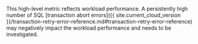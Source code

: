 This high-level metric reflects workload performance. A persistently high number of SQL [transaction abort errors]({{ site.current_cloud_version }}/transaction-retry-error-reference.md#transaction-retry-error-reference) may negatively impact the workload performance and needs to be investigated.